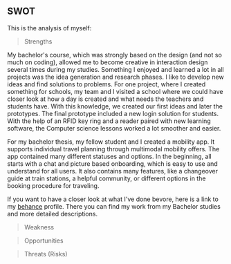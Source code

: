 ## SWOT

This is the analysis of myself:
> Strengths

My bachelor's course, which was strongly based on the design (and not so much on coding), allowed me to become creative in interaction design several times during my studies.
Something I enjoyed and learned a lot in all projects was the idea generation and research phases. I like to develop new ideas and find solutions to problems.
For one project, where I created something for schools, my team and I visited a school where we could have closer look at how a day is created and what needs the teachers and students have.
With this knowledge, we created our first ideas and later the prototypes. The final prototype included a new login solution for students. With the help of an RFID key ring and a reader paired with new learning software, the Computer science lessons worked a lot smoother and easier.

For my bachelor thesis, my fellow student and I created a mobility app. It supports individual travel planning through multimodal mobility offers. The app contained many different statuses and options. In the beginning, all starts with a chat and picture based onboarding, which is easy to use and understand for all users. It also contains many features, like a changeover guide at train stations, a helpful community, or different options in the booking procedure for traveling.

If you want to have a closer look at what I've done bevore, here is a link to my [behance](SWOT.md) profile. There you can find my work from my Bachelor studies and more detailed descriptions.


> Weakness



> Opportunities



> Threats (Risks)
